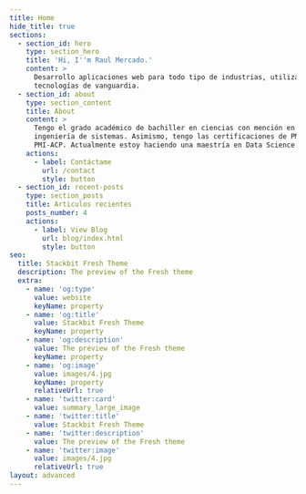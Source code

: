 ```yaml
---
title: Home
hide_title: true
sections:
  - section_id: hero
    type: section_hero
    title: 'Hi, I''m Raul Mercado.'
    content: >
      Desarrollo aplicaciones web para todo tipo de industrias, utilizando
      tecnologías de vanguardia.
  - section_id: about
    type: section_content
    title: About
    content: >
      Tengo el grado académico de bachiller en ciencias con mención en
      ingeniería de sistemas. Asimismo, tengo las certificaciones de PMP y
      PMI-ACP. Actualmente estoy haciendo una maestría en Data Science.
    actions:
      - label: Contáctame
        url: /contact
        style: button
  - section_id: recent-posts
    type: section_posts
    title: Articulos recientes
    posts_number: 4
    actions:
      - label: View Blog
        url: blog/index.html
        style: button
seo:
  title: Stackbit Fresh Theme
  description: The preview of the Fresh theme
  extra:
    - name: 'og:type'
      value: website
      keyName: property
    - name: 'og:title'
      value: Stackbit Fresh Theme
      keyName: property
    - name: 'og:description'
      value: The preview of the Fresh theme
      keyName: property
    - name: 'og:image'
      value: images/4.jpg
      keyName: property
      relativeUrl: true
    - name: 'twitter:card'
      value: summary_large_image
    - name: 'twitter:title'
      value: Stackbit Fresh Theme
    - name: 'twitter:description'
      value: The preview of the Fresh theme
    - name: 'twitter:image'
      value: images/4.jpg
      relativeUrl: true
layout: advanced
---
```

